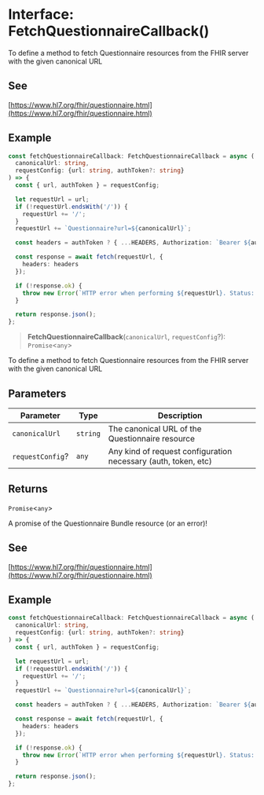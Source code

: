 # Interface: FetchQuestionnaireCallback()

To define a method to fetch Questionnaire resources from the FHIR server with the given canonical URL

## See

[https://www.hl7.org/fhir/questionnaire.html](https://www.hl7.org/fhir/questionnaire.html)

## Example

```ts
const fetchQuestionnaireCallback: FetchQuestionnaireCallback = async (
  canonicalUrl: string,
  requestConfig: {url: string, authToken?: string}
) => {
  const { url, authToken } = requestConfig;

  let requestUrl = url;
  if (!requestUrl.endsWith('/')) {
    requestUrl += '/';
  }
  requestUrl += `Questionnaire?url=${canonicalUrl}`;

  const headers = authToken ? { ...HEADERS, Authorization: `Bearer ${authToken}` } : HEADERS;

  const response = await fetch(requestUrl, {
    headers: headers
  });

  if (!response.ok) {
    throw new Error(`HTTP error when performing ${requestUrl}. Status: ${response.status}`);
  }

  return response.json();
};
```

> **FetchQuestionnaireCallback**(`canonicalUrl`, `requestConfig`?): `Promise`\<`any`\>

To define a method to fetch Questionnaire resources from the FHIR server with the given canonical URL

## Parameters

| Parameter | Type | Description |
| ------ | ------ | ------ |
| `canonicalUrl` | `string` | The canonical URL of the Questionnaire resource |
| `requestConfig`? | `any` | Any kind of request configuration necessary (auth, token, etc) |

## Returns

`Promise`\<`any`\>

A promise of the Questionnaire Bundle resource (or an error)!

## See

[https://www.hl7.org/fhir/questionnaire.html](https://www.hl7.org/fhir/questionnaire.html)

## Example

```ts
const fetchQuestionnaireCallback: FetchQuestionnaireCallback = async (
  canonicalUrl: string,
  requestConfig: {url: string, authToken?: string}
) => {
  const { url, authToken } = requestConfig;

  let requestUrl = url;
  if (!requestUrl.endsWith('/')) {
    requestUrl += '/';
  }
  requestUrl += `Questionnaire?url=${canonicalUrl}`;

  const headers = authToken ? { ...HEADERS, Authorization: `Bearer ${authToken}` } : HEADERS;

  const response = await fetch(requestUrl, {
    headers: headers
  });

  if (!response.ok) {
    throw new Error(`HTTP error when performing ${requestUrl}. Status: ${response.status}`);
  }

  return response.json();
};
```
